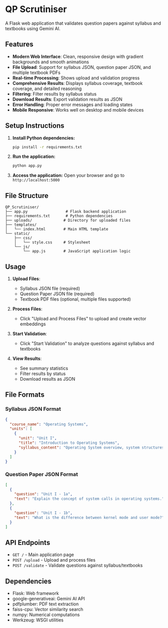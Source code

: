 # QP Scrutiniser

A Flask web application that validates question papers against syllabus and textbooks using Gemini AI.

## Features

- **Modern Web Interface**: Clean, responsive design with gradient backgrounds and smooth animations
- **File Upload**: Support for syllabus JSON, question paper JSON, and multiple textbook PDFs
- **Real-time Processing**: Shows upload and validation progress
- **Comprehensive Results**: Displays syllabus coverage, textbook coverage, and detailed reasoning
- **Filtering**: Filter results by syllabus status
- **Download Results**: Export validation results as JSON
- **Error Handling**: Proper error messages and loading states
- **Mobile Responsive**: Works well on desktop and mobile devices

## Setup Instructions

1. **Install Python dependencies:**
   ```bash
   pip install -r requirements.txt
   ```

2. **Run the application:**
   ```bash
   python app.py
   ```

3. **Access the application:**
   Open your browser and go to `http://localhost:5000`

## File Structure

```
QP_Scrutiniser/
├── app.py                 # Flask backend application
├── requirements.txt       # Python dependencies
├── uploads/              # Directory for uploaded files
├── templates/
│   └── index.html        # Main HTML template
└── static/
    ├── css/
    │   └── style.css     # Stylesheet
    └── js/
        └── app.js        # JavaScript application logic
```

## Usage

1. **Upload Files**:
   - Syllabus JSON file (required)
   - Question Paper JSON file (required)
   - Textbook PDF files (optional, multiple files supported)

2. **Process Files**: 
   - Click "Upload and Process Files" to upload and create vector embeddings

3. **Start Validation**:
   - Click "Start Validation" to analyze questions against syllabus and textbooks

4. **View Results**:
   - See summary statistics
   - Filter results by status
   - Download results as JSON

## File Formats

### Syllabus JSON Format
```json
{
  "course_name": "Operating Systems",
  "units": [
    {
      "unit": "Unit I",
      "title": "Introduction to Operating Systems",
      "syllabus_content": "Operating System overview, system structures..."
    }
  ]
}
```

### Question Paper JSON Format
```json
[
  {
    "question": "Unit I - 1a",
    "text": "Explain the concept of system calls in operating systems."
  },
  {
    "question": "Unit I - 1b", 
    "text": "What is the difference between kernel mode and user mode?"
  }
]
```

## API Endpoints

- `GET /` - Main application page
- `POST /upload` - Upload and process files
- `POST /validate` - Validate questions against syllabus/textbooks

## Dependencies

- Flask: Web framework
- google-generativeai: Gemini AI API
- pdfplumber: PDF text extraction
- faiss-cpu: Vector similarity search
- numpy: Numerical computations
- Werkzeug: WSGI utilities
